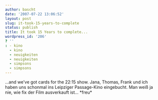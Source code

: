 ```yaml
---
author: bascht
date: '2007-07-22 13:06:52'
layout: post
slug: it-took-15-years-to-complete
status: publish
title: It took 15 Years to complete...
wordpress_id: '206'
? ''
: - kino
  - kino
  - neuigkeiten
  - neuigkeiten
  - simpsons
  - simpsons
---
```


...and we've got cards for the 22:15 show. Jana, Thomas, Frank und
ich haben uns schonmal ins Leipziger Passage-Kino eingebucht. Man
weiß ja nie, wie fix der Film ausverkauft ist... \*freu\*


